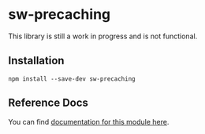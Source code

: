 # sw-precaching

This library is still a work in progress and is not functional.

## Installation

`npm install --save-dev sw-precaching`


## Reference Docs

You can find [documentation for this module here](https://googlechrome.github.io/sw-helpers/reference-docs/stable/latest/module-sw-precaching.html#main).
